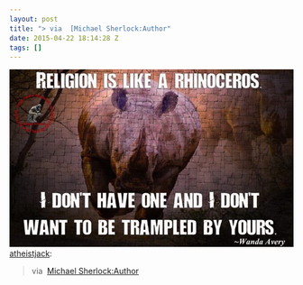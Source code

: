 ```yaml
---
layout: post
title: "> via  [Michael Sherlock:Author"
date: 2015-04-22 18:14:28 Z
tags: []
---
```

![](/media/2015/04/117099480399.jpg)
[atheistjack](http://atheistjack.tumblr.com/post/117069148275/via-michael-sherlock-author):

> via  [Michael Sherlock:Author](https://www.facebook.com/MICHAELSHERLOCK.AUTHOR?fref=photo)
